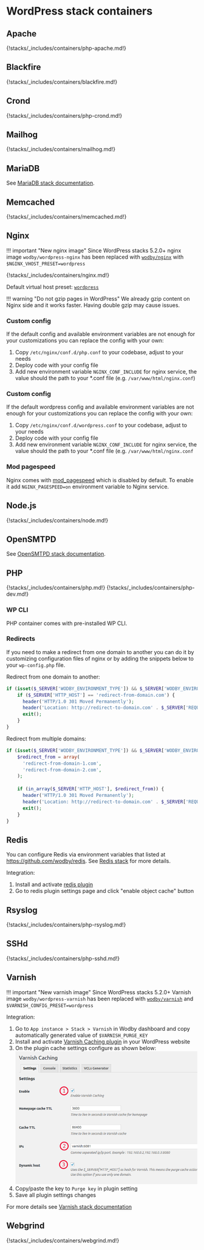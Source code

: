 # WordPress stack containers

## Apache

{!stacks/_includes/containers/php-apache.md!}

## Blackfire

{!stacks/_includes/containers/blackfire.md!}

## Crond

{!stacks/_includes/containers/php-crond.md!}

## Mailhog

{!stacks/_includes/containers/mailhog.md!}

## MariaDB

See [MariaDB stack documentation](../mariadb/index.md).

## Memcached

{!stacks/_includes/containers/memcached.md!}

## Nginx

!!! important "New nginx image" 
    Since WordPress stacks 5.2.0+ nginx image `wodby/wordpress-nginx` has been replaced with [`wodby/nginx`](https://github.com/wodby/nginx) with `$NGINX_VHOST_PRESET=wordpress`
    
{!stacks/_includes/containers/nginx.md!}

Default virtual host preset: [`wordpress`](https://github.com/wodby/nginx/blob/master/templates/presets/wordpress.conf.tmpl)    

!!! warning "Do not gzip pages in WordPress"
    We already gzip content on Nginx side and it works faster. Having double gzip may cause issues.

### Custom config

If the default config and available environment variables are not enough for your customizations you can replace the config with your own:

1. Copy `/etc/nginx/conf.d/php.conf` to your codebase, adjust to your needs
2. Deploy code with your config file
3. Add new environment variable `NGINX_CONF_INCLUDE` for nginx service, the value should the path to your *.conf file (e.g. `/var/www/html/nginx.conf`)

### Custom config

If the default wordpress config and available environment variables are not enough for your customizations you can replace the config with your own:

1. Copy `/etc/nginx/conf.d/wordpress.conf` to your codebase, adjust to your needs
2. Deploy code with your config file
3. Add new environment variable `NGINX_CONF_INCLUDE` for nginx service, the value should the path to your *.conf file (e.g. `/var/www/html/nginx.conf`

### Mod pagespeed

Nginx comes with [mod_pagespeed](https://www.modpagespeed.com/) which is disabled by default. To enable it add `NGINX_PAGESPEED=on` environment variable to Nginx service.

## Node.js

{!stacks/_includes/containers/node.md!}

## OpenSMTPD

See [OpenSMTPD stack documentation](../opensmtpd/index.md).

## PHP

{!stacks/_includes/containers/php.md!}
{!stacks/_includes/containers/php-dev.md!}

### WP CLI

PHP container comes with pre-installed WP CLI.

### Redirects

If you need to make a redirect from one domain to another you can do it by customizing configuration files of nginx or by adding the snippets below to your `wp-config.php` file.

Redirect from one domain to another:

```php
if (isset($_SERVER['WODBY_ENVIRONMENT_TYPE']) && $_SERVER['WODBY_ENVIRONMENT_TYPE'] == 'prod' && php_sapi_name() != "cli") {
    if ($_SERVER['HTTP_HOST'] == 'redirect-from-domain.com') {
      header('HTTP/1.0 301 Moved Permanently');
      header('Location: http://redirect-to-domain.com' . $_SERVER['REQUEST_URI']);
      exit();
    }
}
```

Redirect from multiple domains:

```php
if (isset($_SERVER['WODBY_ENVIRONMENT_TYPE']) && $_SERVER['WODBY_ENVIRONMENT_TYPE'] == 'prod' && php_sapi_name() != "cli") {
    $redirect_from = array(
      'redirect-from-domain-1.com',
      'redirect-from-domain-2.com',
    );

    if (in_array($_SERVER['HTTP_HOST'], $redirect_from)) {
      header('HTTP/1.0 301 Moved Permanently');
      header('Location: http://redirect-to-domain.com' . $_SERVER['REQUEST_URI']);
      exit();
    }
}
```

## Redis

You can configure Redis via environment variables that listed at https://github.com/wodby/redis. See [Redis stack](../redis/index.md) for more details.

Integration:

1. Install and activate [redis plugin](https://wordpress.org/plugins/redis-cache)
2. Go to redis plugin settings page and click "enable object cache" button

## Rsyslog

{!stacks/_includes/containers/php-rsyslog.md!}

## SSHd

{!stacks/_includes/containers/php-sshd.md!}

## Varnish 

!!! important "New varnish image"
    Since WordPress stacks 5.2.0+ Varnish image `wodby/wordpress-varnish` has been replaced with [`wodby/varnish`](https://github.com/wodby/varnish) and `$VARNISH_CONFIG_PRESET=wordpress`

Integration:

1. Go to `App instance > Stack > Varnish` in Wodby dashboard and copy automatically generated value of `$VARNISH_PURGE_KEY`
2. Install and activate [Varnish Caching plugin](https://wordpress.org/plugins/vcaching) in your WordPress website
3. On the plugin cache settings configure as shown below:  
    ![Varnish Caching plugin settings](../../assets/wp-varnish-caching-plugin-settings.png)
4. Copy/paste the key to `Purge key` in plugin setting 
5. Save all plugin settings changes

For more details see [Varnish stack documentation](../varnish/index.md)

## Webgrind

{!stacks/_includes/containers/webgrind.md!}
